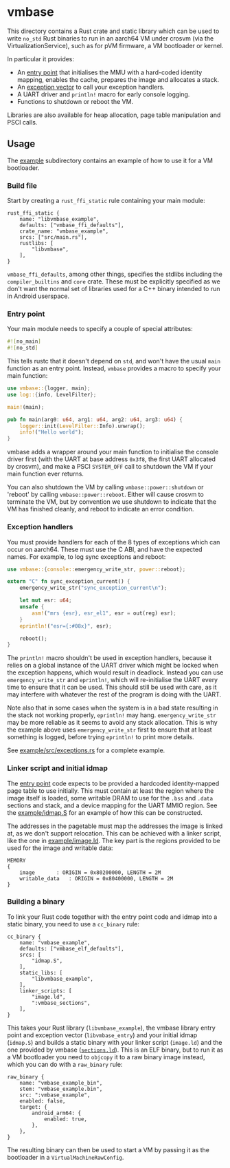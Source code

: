 # vmbase

This directory contains a Rust crate and static library which can be used to write `no_std` Rust
binaries to run in an aarch64 VM under crosvm (via the VirtualizationService), such as for pVM
firmware, a VM bootloader or kernel.

In particular it provides:

- An [entry point](entry.S) that initialises the MMU with a hard-coded identity mapping, enables the
  cache, prepares the image and allocates a stack.
- An [exception vector](exceptions.S) to call your exception handlers.
- A UART driver and `println!` macro for early console logging.
- Functions to shutdown or reboot the VM.

Libraries are also available for heap allocation, page table manipulation and PSCI calls.

## Usage

The [example](example/) subdirectory contains an example of how to use it for a VM bootloader.

### Build file

Start by creating a `rust_ffi_static` rule containing your main module:

```soong
rust_ffi_static {
    name: "libvmbase_example",
    defaults: ["vmbase_ffi_defaults"],
    crate_name: "vmbase_example",
    srcs: ["src/main.rs"],
    rustlibs: [
        "libvmbase",
    ],
}
```

`vmbase_ffi_defaults`, among other things, specifies the stdlibs including the `compiler_builtins`
and `core` crate. These must be explicitly specified as we don't want the normal set of libraries
used for a C++ binary intended to run in Android userspace.

### Entry point

Your main module needs to specify a couple of special attributes:

```rust
#![no_main]
#![no_std]
```

This tells rustc that it doesn't depend on `std`, and won't have the usual `main` function as an
entry point. Instead, `vmbase` provides a macro to specify your main function:

```rust
use vmbase::{logger, main};
use log::{info, LevelFilter};

main!(main);

pub fn main(arg0: u64, arg1: u64, arg2: u64, arg3: u64) {
    logger::init(LevelFilter::Info).unwrap();
    info!("Hello world");
}
```

vmbase adds a wrapper around your main function to initialise the console driver first (with the
UART at base address `0x3f8`, the first UART allocated by crosvm), and make a PSCI `SYSTEM_OFF` call
to shutdown the VM if your main function ever returns.

You can also shutdown the VM by calling `vmbase::power::shutdown` or 'reboot' by calling
`vmbase::power::reboot`. Either will cause crosvm to terminate the VM, but by convention we use
shutdown to indicate that the VM has finished cleanly, and reboot to indicate an error condition.

### Exception handlers

You must provide handlers for each of the 8 types of exceptions which can occur on aarch64. These
must use the C ABI, and have the expected names. For example, to log sync exceptions and reboot:

```rust
use vmbase::{console::emergency_write_str, power::reboot};

extern "C" fn sync_exception_current() {
    emergency_write_str("sync_exception_current\n");

    let mut esr: u64;
    unsafe {
        asm!("mrs {esr}, esr_el1", esr = out(reg) esr);
    }
    eprintln!("esr={:#08x}", esr);

    reboot();
}
```

The `println!` macro shouldn't be used in exception handlers, because it relies on a global instance
of the UART driver which might be locked when the exception happens, which would result in deadlock.
Instead you can use `emergency_write_str` and `eprintln!`, which will re-initialise the UART every
time to ensure that it can be used. This should still be used with care, as it may interfere with
whatever the rest of the program is doing with the UART.

Note also that in some cases when the system is in a bad state resulting in the stack not working
properly, `eprintln!` may hang. `emergency_write_str` may be more reliable as it seems to avoid
any stack allocation. This is why the example above uses `emergency_write_str` first to ensure that
at least something is logged, before trying `eprintln!` to print more details.

See [example/src/exceptions.rs](examples/src/exceptions.rs) for a complete example.

### Linker script and initial idmap

The [entry point](entry.S) code expects to be provided a hardcoded identity-mapped page table to use
initially. This must contain at least the region where the image itself is loaded, some writable
DRAM to use for the `.bss` and `.data` sections and stack, and a device mapping for the UART MMIO
region. See the [example/idmap.S](example/idmap.S) for an example of how this can be constructed.

The addresses in the pagetable must map the addresses the image is linked at, as we don't support
relocation. This can be achieved with a linker script, like the one in
[example/image.ld](example/image.ld). The key part is the regions provided to be used for the image
and writable data:

```ld
MEMORY
{
	image		: ORIGIN = 0x80200000, LENGTH = 2M
	writable_data	: ORIGIN = 0x80400000, LENGTH = 2M
}
```

### Building a binary

To link your Rust code together with the entry point code and idmap into a static binary, you need
to use a `cc_binary` rule:

```soong
cc_binary {
    name: "vmbase_example",
    defaults: ["vmbase_elf_defaults"],
    srcs: [
        "idmap.S",
    ],
    static_libs: [
        "libvmbase_example",
    ],
    linker_scripts: [
        "image.ld",
        ":vmbase_sections",
    ],
}
```

This takes your Rust library (`libvmbase_example`), the vmbase library entry point and exception
vector (`libvmbase_entry`) and your initial idmap (`idmap.S`) and builds a static binary with your
linker script (`image.ld`) and the one provided by vmbase ([`sections.ld`](sections.ld)). This is an
ELF binary, but to run it as a VM bootloader you need to `objcopy` it to a raw binary image instead,
which you can do with a `raw_binary` rule:

```soong
raw_binary {
    name: "vmbase_example_bin",
    stem: "vmbase_example.bin",
    src: ":vmbase_example",
    enabled: false,
    target: {
        android_arm64: {
            enabled: true,
        },
    },
}
```

The resulting binary can then be used to start a VM by passing it as the bootloader in a
`VirtualMachineRawConfig`.
